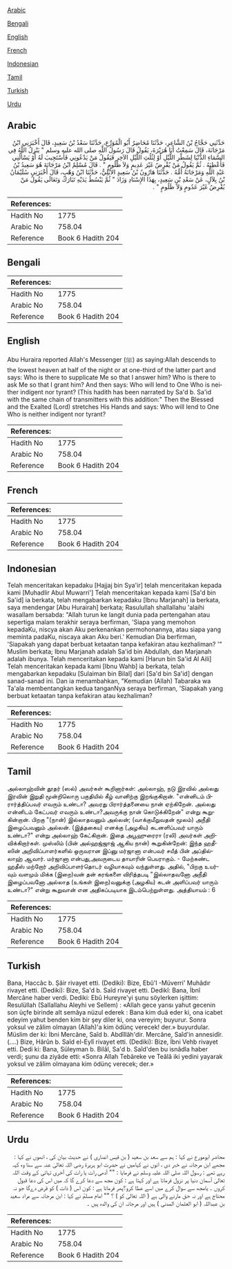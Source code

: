 [Arabic](#arabic)

[Bengali](#bengali)

[English](#english)

[French](#french)

[Indonesian](#indonesian)

[Tamil](#tamil)

[Turkish](#turkish)

[Urdu](#urdu)

## Arabic


<div dir="rtl" lang="ar" style={{fontSize:'larger',backgroundColor:'#f8f9fa',padding:20}}>
حَدَّثَنِي حَجَّاجُ بْنُ الشَّاعِرِ، حَدَّثَنَا مُحَاضِرٌ أَبُو الْمُوَرِّعِ، حَدَّثَنَا سَعْدُ بْنُ سَعِيدٍ، قَالَ أَخْبَرَنِي ابْنُ مَرْجَانَةَ، قَالَ سَمِعْتُ أَبَا هُرَيْرَةَ، يَقُولُ قَالَ رَسُولُ اللَّهِ صلى الله عليه وسلم ‏"‏ يَنْزِلُ اللَّهُ فِي السَّمَاءِ الدُّنْيَا لِشَطْرِ اللَّيْلِ أَوْ لِثُلُثِ اللَّيْلِ الآخِرِ فَيَقُولُ مَنْ يَدْعُونِي فَأَسْتَجِيبَ لَهُ أَوْ يَسْأَلُنِي فَأُعْطِيَهُ ‏.‏ ثُمَّ يَقُولُ مَنْ يُقْرِضُ غَيْرَ عَدِيمٍ وَلاَ ظَلُومٍ ‏"‏ ‏.‏ قَالَ مُسْلِمٌ ابْنُ مَرْجَانَةَ هُوَ سَعِيدُ بْنُ عَبْدِ اللَّهِ وَمَرْجَانَةُ أُمُّهُ ‏.‏ حَدَّثَنَا هَارُونُ بْنُ سَعِيدٍ الأَيْلِيُّ، حَدَّثَنَا ابْنُ وَهْبٍ، قَالَ أَخْبَرَنِي سُلَيْمَانُ بْنُ بِلاَلٍ، عَنْ سَعْدِ بْنِ سَعِيدٍ، بِهَذَا الإِسْنَادِ وَزَادَ ‏"‏ ثُمَّ يَبْسُطُ يَدَيْهِ تَبَارَكَ وَتَعَالَى يَقُولُ مَنْ يُقْرِضُ غَيْرَ عَدُومٍ وَلاَ ظَلُومٍ ‏"‏ ‏.‏
</div>
<div style={{backgroundColor:'#f8f9fa',padding:20, marginBottom: 10}}><table> <thead> <tr> <th>References:</th> <th></th> </tr> </thead> <tbody><tr><td>Hadith No</td><td>1775</td></tr><tr><td>Arabic No</td><td>758.04</td></tr><tr><td>Reference</td><td>Book 6 Hadith 204</td></tr></tbody></table></div>

## Bengali


<div dir="ltr" lang="bn" style={{fontSize:'larger',backgroundColor:'#f8f9fa',padding:20}}>

</div>
<div style={{backgroundColor:'#f8f9fa',padding:20, marginBottom: 10}}><table> <thead> <tr> <th>References:</th> <th></th> </tr> </thead> <tbody><tr><td>Hadith No</td><td>1775</td></tr><tr><td>Arabic No</td><td>758.04</td></tr><tr><td>Reference</td><td>Book 6 Hadith 204</td></tr></tbody></table></div>

## English


<div dir="ltr" lang="en" style={{fontSize:'larger',backgroundColor:'#f8f9fa',padding:20}}>
Abu Huraira reported Allah's Messenger (ﷺ) as saying:Allah descends to the lowest heaven at half of the night or at one-third of the latter part and says: Who is there to supplicate Me so that I answer him? Who is there to ask Me so that I grant him? And then says: Who will lend to One Who is neither indigent nor tyrant? (This hadith has been narrated by Sa'd b. Sa'id with the same chain of transmitters with this addition:" Then the Blessed and the Exalted (Lord) stretches His Hands and says: Who will lend to One Who is neither indigent nor tyrant?
</div>
<div style={{backgroundColor:'#f8f9fa',padding:20, marginBottom: 10}}><table> <thead> <tr> <th>References:</th> <th></th> </tr> </thead> <tbody><tr><td>Hadith No</td><td>1775</td></tr><tr><td>Arabic No</td><td>758.04</td></tr><tr><td>Reference</td><td>Book 6 Hadith 204</td></tr></tbody></table></div>

## French


<div dir="ltr" lang="fr" style={{fontSize:'larger',backgroundColor:'#f8f9fa',padding:20}}>

</div>
<div style={{backgroundColor:'#f8f9fa',padding:20, marginBottom: 10}}><table> <thead> <tr> <th>References:</th> <th></th> </tr> </thead> <tbody><tr><td>Hadith No</td><td>1775</td></tr><tr><td>Arabic No</td><td>758.04</td></tr><tr><td>Reference</td><td>Book 6 Hadith 204</td></tr></tbody></table></div>

## Indonesian


<div dir="ltr" lang="id" style={{fontSize:'larger',backgroundColor:'#f8f9fa',padding:20}}>
Telah menceritakan kepadaku [Hajjaj bin Sya'ir] telah menceritakan kepada kami [Muhadlir Abul Muwarri'] Telah menceritakan kepada kami [Sa'd bin Sa'id] ia berkata, telah mengabarkan kepadaku [Ibnu Marjanah] ia berkata, saya mendengar [Abu Hurairah] berkata; Rasulullah shallallahu 'alaihi wasallam bersabda: "Allah turun ke langit dunia pada pertengahan atau sepertiga malam terakhir seraya berfirman, 'Siapa yang memohon kepadaKu, niscya akan Aku perkenankan permohonannya, atau siapa yang meminta padaKu, niscaya akan Aku beri.' Kemudian Dia berfirman, 'Siapakah yang dapat berbuat ketaatan tanpa kefakiran atau kezhaliman? '" Muslim berkata; Ibnu Marjanah adalah Sa'id bin Abdullah, dan Marjanah adalah ibunya. Telah menceritakan kepada kami [Harun bin Sa'id Al Aili] Telah menceritakan kepada kami [Ibnu Wahb] ia berkata, telah mengabarkan kepadaku [Sulaiman bin Bilal] dari [Sa'd bin Sa'id] dengan sanad-sanad ini. Dan ia menambahkan, "Kemudian (Allah) Tabaraka wa Ta'ala membentangkan kedua tanganNya seraya berfirman, 'Siapakah yang berbuat ketaatan tanpa kefakiran atau kezhaliman?
</div>
<div style={{backgroundColor:'#f8f9fa',padding:20, marginBottom: 10}}><table> <thead> <tr> <th>References:</th> <th></th> </tr> </thead> <tbody><tr><td>Hadith No</td><td>1775</td></tr><tr><td>Arabic No</td><td>758.04</td></tr><tr><td>Reference</td><td>Book 6 Hadith 204</td></tr></tbody></table></div>

## Tamil


<div dir="ltr" lang="ta" style={{fontSize:'larger',backgroundColor:'#f8f9fa',padding:20}}>
அல்லாஹ்வின் தூதர் (ஸல்) அவர்கள் கூறினார்கள்: அல்லாஹ், நடு இரவில் அல்லது இரவின் இறுதி மூன்றிலொரு பகுதியில் கீழ் வானிற்கு இறங்குகிறான். "என்னிடம் பிரார்த்திப்பவர் எவரும் உண்டா? அவரது பிரார்த்தனையை நான் ஏற்கிறேன். அல்லது என்னிடம் கேட்பவர் எவரும் உண்டா?அவருக்கு நான் கொடுக்கிறேன்" என்று கூறுகின்றான். பிறகு "(நான்) இல்லாதவனும் அல்லன்; (வாக்குமீறுவதன் மூலம்) அநீதி இழைப்பவனும் அல்லன். (இத்தகைய) எனக்கு (அழகிய) கடனளிப்பவர் யாரும் உண்டா?" என்று அல்லாஹ் கேட்கிறான். இதை அபூஹுரைரா (ரலி) அவர்கள் அறிவிக்கிறார்கள். முஸ்லிம் (பின் அல்ஹஜ்ஜாஜ் ஆகிய நான்) கூறுகின்றேன்: இந்த ஹதீஸின் அறிவிப்பாளர்களில் ஒருவரான இப்னு மர்ஜானா என்பவர் சயீத் பின் அப்தில்லாஹ் ஆவார். மர்ஜானா என்பது,அவருடைய தாயாரின் பெயராகும். - மேற்கண்ட ஹதீஸ் மற்றோர் அறிவிப்பாளர்தொடர் வழியாகவும் வந்துள்ளது. அதில், "பிறகு உயர்வும் வளமும் மிக்க (இறை)வன் தன் கரங்களை விரித்தபடி "இல்லாதவனோ அநீதி இழைப்பவனோ அல்லாத (உங்கள் இறை)வனுக்கு (அழகிய) கடன் அளிப்பவர் யாரும் உண்டா?" என்று கூறுவான் என அதிகப்படியாக இடம்பெற்றுள்ளது. அத்தியாயம் : 6
</div>
<div style={{backgroundColor:'#f8f9fa',padding:20, marginBottom: 10}}><table> <thead> <tr> <th>References:</th> <th></th> </tr> </thead> <tbody><tr><td>Hadith No</td><td>1775</td></tr><tr><td>Arabic No</td><td>758.04</td></tr><tr><td>Reference</td><td>Book 6 Hadith 204</td></tr></tbody></table></div>

## Turkish


<div dir="ltr" lang="tr" style={{fontSize:'larger',backgroundColor:'#f8f9fa',padding:20}}>
Bana, Haccâc b. Şâir rivayet etti. (Dediki): Bize, Ebû'l -Müverri' Muhâdır rivayet etti. (Dediki): Bize, Sa'd b. Saîd rivayet etti. Dedikî: Bana, İbnî Mercâne haber verdi. Dediki: Ebû Hureyre'yi şunu söylerken işittim: Resulüllah (Sallallahu Aleyhi ve Sellem) : «Allah gece yarısı yahut gecenin son üçfe birinde alt semâya nüzul ederek : Bana kim duâ eder ki, ona icabet edeyim yahut benden kim bir şey diler ki, ona vereyim; buyurur. Sonra yoksul ve zâlim olmayan (Allah)'a kim ödünç verecek! der.» buyurdular. Müslim der ki: İbni Mercâne, Saîd b. Abdîllâh'dir. Mercâne, Saîd'in annesidîr. (….) Bize, Hârûn b. Saîd el-Eylî rivayet etti. (Dediki): Bize, İbni Vehb rivayet etti. Dedi ki: Bana, Süleyman b. Bilâl, Sa'd b. Saîd'den bu isnâdla haber verdi; şunu da ziyâde etti: «Sonra Allah Tebâreke ve Teâlâ iki yedini yayarak yoksul ve zâlim olmayana kim ödünç verecek; der.»
</div>
<div style={{backgroundColor:'#f8f9fa',padding:20, marginBottom: 10}}><table> <thead> <tr> <th>References:</th> <th></th> </tr> </thead> <tbody><tr><td>Hadith No</td><td>1775</td></tr><tr><td>Arabic No</td><td>758.04</td></tr><tr><td>Reference</td><td>Book 6 Hadith 204</td></tr></tbody></table></div>

## Urdu


<div dir="rtl" lang="ur" style={{fontSize:'larger',backgroundColor:'#f8f9fa',padding:20}}>
محاضر ابومورع نے کہا : ہم سے سعد بن سعید ( بن قیس انصاری ) نے حدیث بیان کی ، انھوں نے کہا : مجھے ابن مرجانہ نے خبر دی ، انوں نے کہامیں نے حضرت ابو ہریرۃ رضی اللہ تعالیٰ عنہ سے سنا وہ کہہ رہے تھے : رسول اللہ صلی اللہ علیہ وسلم نے فرمایا : "" آدھی رات یا رات کی آخری تہائی کے وقت اللہ تعالیٰ آسمان دنیا پر نزول فرماتا ہے اور کہتا ہے : کون مجھ سے دعا کرے گا کہ میں اس کی دعا قبول کروں ۔ یامجھ سے سوال کرے میں اسے عطا کرو؟پھر فرماتا ہے : کون اس ( ذات ) کو قرض دےگا جو نہ محتاج ہے اور نہ حق مارنے والی ہے ( اللہ تعالیٰ کو ) ؟ "" امام مسلمؒ نے کہا : ابن مرجانہ سے مراد سعید بن عبداللہ ( ابو العثمان المدنی ) ہیں اور مرجانہ ان کی والدہ ہیں ۔
</div>
<div style={{backgroundColor:'#f8f9fa',padding:20, marginBottom: 10}}><table> <thead> <tr> <th>References:</th> <th></th> </tr> </thead> <tbody><tr><td>Hadith No</td><td>1775</td></tr><tr><td>Arabic No</td><td>758.04</td></tr><tr><td>Reference</td><td>Book 6 Hadith 204</td></tr></tbody></table></div>